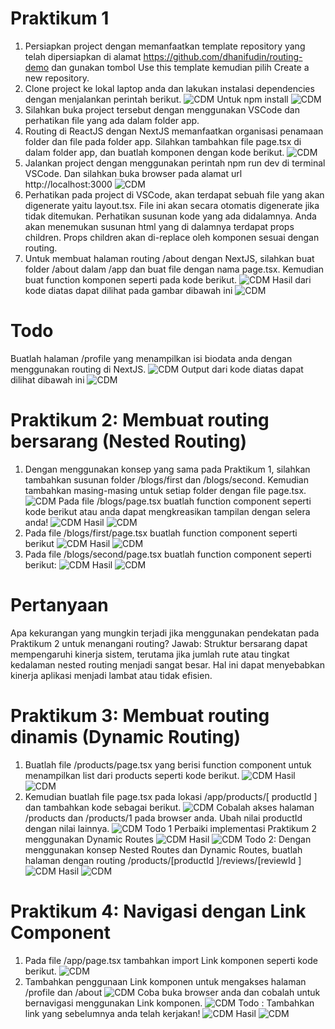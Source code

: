 # Praktikum 1
1. Persiapkan project dengan memanfaatkan template repository yang telah dipersiapkan di alamat https://github.com/dhanifudin/routing-demo dan gunakan tombol Use this template kemudian pilih Create a new repository.
2. Clone project ke lokal laptop anda dan lakukan instalasi dependencies dengan menjalankan perintah berikut.
![CDM](/praktikum2/routing-demo-main/images/clone.png)
Untuk npm install
![CDM](/praktikum2/routing-demo-main/images/npm%20install.png)
3. Silahkan buka project tersebut dengan menggunakan VSCode dan perhatikan file yang ada dalam folder app.
4. Routing di ReactJS dengan NextJS memanfaatkan organisasi penamaan folder dan file pada folder app. Silahkan tambahkan file page.tsx di dalam folder app, dan buatlah komponen dengan kode berikut.
![CDM](/praktikum2/routing-demo-main/images/Praktikum1app_page.png)
5. Jalankan project dengan menggunakan perintah npm run dev di terminal VSCode. Dan silahkan buka browser pada alamat url http://localhost:3000
![CDM](/praktikum2/routing-demo-main/images/Praktikum1app_page%20Hasil.png)
6. Perhatikan pada project di VSCode, akan terdapat sebuah file yang akan digenerate yaitu layout.tsx. File ini akan secara otomatis digenerate jika tidak ditemukan. Perhatikan susunan kode yang ada didalamnya. Anda akan menemukan susunan html yang di dalamnya terdapat props children. Props children akan di-replace oleh komponen sesuai dengan routing.
7. Untuk membuat halaman routing /about dengan NextJS, silahkan buat folder /about dalam /app dan buat file dengan nama page.tsx. Kemudian buat function komponen seperti pada kode berikut.
![CDM](/praktikum2/routing-demo-main/images/prak1hasilabout.png)
Hasil dari kode diatas dapat dilihat pada gambar dibawah ini
![CDM](/praktikum2/routing-demo-main/images/Praktikum1Hasil2.png)
# Todo 
Buatlah halaman /profile yang menampilkan isi biodata anda dengan menggunakan routing di NextJS.
![CDM](/praktikum2/routing-demo-main/images/Praktikum1about_profile.png)
Output dari kode diatas dapat dilihat dibawah ini
![CDM](/praktikum2/routing-demo-main/images/Praktikum1HasilProfile.png)

# Praktikum 2: Membuat routing bersarang (Nested Routing)
1. Dengan menggunakan konsep yang sama pada Praktikum 1, silahkan tambahkan susunan folder /blogs/first dan /blogs/second. Kemudian tambahkan masing-masing untuk setiap folder dengan file page.tsx.
![CDM](/praktikum2/routing-demo-main/images/prak2no1.png)
Pada file /blogs/page.tsx buatlah function component seperti kode berikut atau anda dapat mengkreasikan tampilan dengan selera anda!
![CDM](/praktikum2/routing-demo-main/images/prak2no2.png)
Hasil
![CDM](/praktikum2/routing-demo-main/images/prak2no2hasil.png)
3. Pada file /blogs/first/page.tsx buatlah function component seperti berikut
![CDM](/praktikum2/routing-demo-main/images/prak2no3.png)
Hasil
![CDM](/praktikum2/routing-demo-main/images/prak2no3hasil.png)
4. Pada file /blogs/second/page.tsx buatlah function component seperti berikut:
![CDM](/praktikum2/routing-demo-main/images/prak2todo.png)
Hasil
![CDM](/praktikum2/routing-demo-main/images/prak2todohasil.png)
# Pertanyaan
Apa kekurangan yang mungkin terjadi jika menggunakan pendekatan pada Praktikum 2 untuk menangani routing?
Jawab:
Struktur bersarang dapat mempengaruhi kinerja sistem, terutama jika jumlah rute atau tingkat kedalaman nested routing menjadi sangat besar. Hal ini dapat menyebabkan kinerja aplikasi menjadi lambat atau tidak efisien.
# Praktikum 3: Membuat routing dinamis (Dynamic Routing)
1. Buatlah file /products/page.tsx yang berisi function component untuk menampilkan list dari products seperti kode berikut.
![CDM](/praktikum2/routing-demo-main/images/prak3no1.png)
Hasil
![CDM](/praktikum2/routing-demo-main/images/prak3no1hasil.png)
3. Kemudian buatlah file page.tsx pada lokasi /app/products/[ productId ] dan tambahkan kode sebagai berikut.
![CDM](/praktikum2/routing-demo-main/images/prak3no2.png)
Cobalah akses halaman /products dan /products/1 pada browser anda. Ubah nilai productId dengan nilai lainnya.
![CDM](/praktikum2/routing-demo-main/images/prak3hasilproducts1.png)
Todo 1
Perbaiki implementasi Praktikum 2 menggunakan Dynamic Routes
![CDM](/praktikum2/routing-demo-main/images/prak3todo1.png)
Hasil
![CDM](/praktikum2/routing-demo-main/images/prak3todo1hasil.png)
Todo 2:
Dengan menggunakan konsep Nested Routes dan Dynamic Routes, buatlah halaman dengan routing /products/[productId ]/reviews/[reviewId ]
![CDM](/praktikum2/routing-demo-main/images/prak3todo2.png)
Hasil
![CDM](/praktikum2/routing-demo-main/images/prak3todo2hasil.png)
# Praktikum 4: Navigasi dengan Link Component
1. Pada file /app/page.tsx tambahkan import Link komponen seperti kode berikut.
![CDM](/praktikum2/routing-demo-main/images/prak4no1.png)
2. Tambahkan penggunaan Link komponen untuk mengakses halaman /profile dan /about
![CDM](/praktikum2/routing-demo-main/images/prak4no2.png)
Coba buka browser anda dan cobalah untuk bernavigasi menggunakan Link komponen.
![CDM](/praktikum2/routing-demo-main/images/prak4no2hasil.png)
Todo : Tambahkan link yang sebelumnya anda telah kerjakan!
![CDM](/praktikum2/routing-demo-main/images/prak4no3.png)
Hasil
![CDM](/praktikum2/routing-demo-main/images/prak4no3hasil.png)